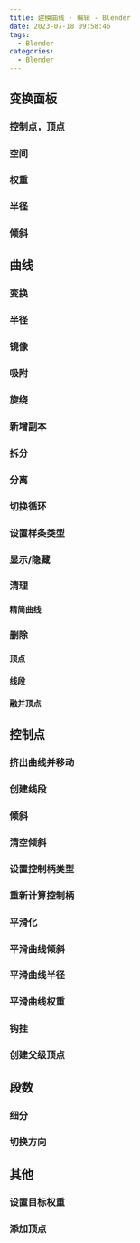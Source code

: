 ```yaml
---
title: 建模曲线 · 编辑 - Blender
date: 2023-07-18 09:58:46
tags:
  - Blender
categories:
  - Blender
---
```


## 变换面板

### 控制点，顶点

### 空间

### 权重

### 半径

### 倾斜

## 曲线

### 变换

### 半径

### 镜像

### 吸附

### 旋绕

### 新增副本

### 拆分

### 分离

### 切换循环

### 设置样条类型

### 显示/隐藏

### 清理

#### 精简曲线

### 删除

#### 顶点

#### 线段

#### 融并顶点

## 控制点

### 挤出曲线并移动

### 创建线段

### 倾斜

### 清空倾斜

### 设置控制柄类型

### 重新计算控制柄

### 平滑化

### 平滑曲线倾斜

### 平滑曲线半径

### 平滑曲线权重

### 钩挂

### 创建父级顶点

## 段数

### 细分

### 切换方向

## 其他

### 设置目标权重

### 添加顶点
